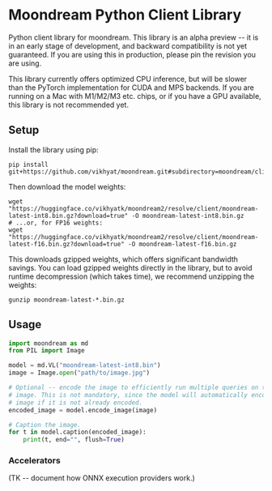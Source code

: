# Moondream Python Client Library

Python client library for moondream. This library is an alpha preview -- it is
in an early stage of development, and backward compatibility is not yet
guaranteed. If you are using this in production, please pin the revision you
are using.

This library currently offers optimized CPU inference, but will be slower than
the PyTorch implementation for CUDA and MPS backends. If you are running on a
Mac with M1/M2/M3 etc. chips, or if you have a GPU available, this library is
not recommended yet.

## Setup

Install the library using pip:

```
pip install git+https://github.com/vikhyat/moondream.git#subdirectory=moondream/clients/python
```

Then download the model weights:

```
wget "https://huggingface.co/vikhyatk/moondream2/resolve/client/moondream-latest-int8.bin.gz?download=true" -O moondream-latest-int8.bin.gz
# ...or, for FP16 weights:
wget "https://huggingface.co/vikhyatk/moondream2/resolve/client/moondream-latest-f16.bin.gz?download=true" -O moondream-latest-f16.bin.gz
```

This downloads gzipped weights, which offers significant bandwidth savings.
You can load gzipped weights directly in the library, but to avoid runtime
decompression (which takes time), we recommend unzipping the weights:

```
gunzip moondream-latest-*.bin.gz
```

## Usage

```python
import moondream as md
from PIL import Image

model = md.VL("moondream-latest-int8.bin")
image = Image.open("path/to/image.jpg")

# Optional -- encode the image to efficiently run multiple queries on the same
# image. This is not mandatory, since the model will automatically encode the
# image if it is not already encoded.
encoded_image = model.encode_image(image)

# Caption the image.
for t in model.caption(encoded_image):
    print(t, end="", flush=True)
```

### Accelerators

(TK -- document how ONNX execution providers work.)
